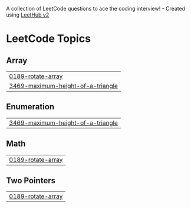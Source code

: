 A collection of LeetCode questions to ace the coding interview! - Created using [LeetHub v2](https://github.com/arunbhardwaj/LeetHub-2.0)
<!---LeetCode Topics Start-->
# LeetCode Topics
## Array
|  |
| ------- |
| [0189-rotate-array](https://github.com/harsh4677/Javascript_35_Qn/tree/master/0189-rotate-array) |
| [3469-maximum-height-of-a-triangle](https://github.com/harsh4677/Javascript_35_Qn/tree/master/3469-maximum-height-of-a-triangle) |
## Enumeration
|  |
| ------- |
| [3469-maximum-height-of-a-triangle](https://github.com/harsh4677/Javascript_35_Qn/tree/master/3469-maximum-height-of-a-triangle) |
## Math
|  |
| ------- |
| [0189-rotate-array](https://github.com/harsh4677/Javascript_35_Qn/tree/master/0189-rotate-array) |
## Two Pointers
|  |
| ------- |
| [0189-rotate-array](https://github.com/harsh4677/Javascript_35_Qn/tree/master/0189-rotate-array) |
<!---LeetCode Topics End-->